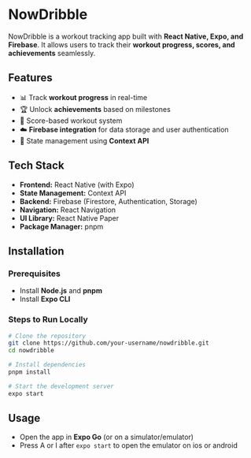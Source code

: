 # NowDribble

NowDribble is a workout tracking app built with **React Native, Expo, and Firebase**. It allows users to track their **workout progress, scores, and achievements** seamlessly.

## Features

- 📊 Track **workout progress** in real-time
- 🏆 Unlock **achievements** based on milestones
- 🎯 Score-based workout system
- ☁️ **Firebase integration** for data storage and user authentication
- 🔄 State management using **Context API**

## Tech Stack

- **Frontend:** React Native (with Expo)
- **State Management:** Context API
- **Backend:** Firebase (Firestore, Authentication, Storage)
- **Navigation:** React Navigation
- **UI Library:** React Native Paper
- **Package Manager:** pnpm

## Installation

### Prerequisites

- Install **Node.js** and **pnpm**
- Install **Expo CLI**

### Steps to Run Locally

```sh
# Clone the repository
git clone https://github.com/your-username/nowdribble.git
cd nowdribble

# Install dependencies
pnpm install

# Start the development server
expo start
```

## Usage

- Open the app in **Expo Go** (or on a simulator/emulator)
- Press A or I after `expo start` to open the emulator on ios or android





